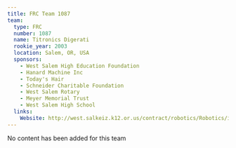 ```yaml
---
title: FRC Team 1087
team:
  type: FRC
  number: 1087
  name: Titronics Digerati
  rookie_year: 2003
  location: Salem, OR, USA
  sponsors:
    - West Salem High Education Foundation
    - Hanard Machine Inc
    - Today's Hair
    - Schneider Charitable Foundation
    - West Salem Rotary
    - Meyer Memorial Trust
    - West Salem High School
  links:
    Website: http://west.salkeiz.k12.or.us/contract/robotics/Robotics/index.htm
---
```

No content has been added for this team